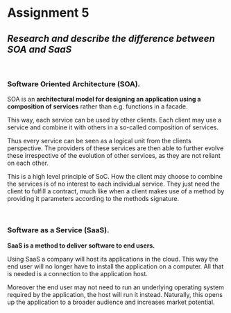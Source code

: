 # Assignment 5

## _Research and describe the difference between SOA and SaaS_

&nbsp;

### Software Oriented Architecture (SOA).

SOA is an **architectural model for designing an application using a composition of services** rather than e.g. functions in a facade.

This way, each service can be used by other clients. Each client may use a service and combine it with others in a so-called composition of services.

Thus every service can be seen as a logical unit from the clients perspective. The providers of these services are then able to further evolve these irrespective of the evolution of other services, as they are not reliant on each other.

This is a high level principle of SoC. How the client may choose to combine the services is of no interest to each individual service. They just need the client to fulfill a contract, much like when a client makes use of a method by providing it parameters according to the methods signature.

&nbsp;

### Software as a Service (SaaS).

**SaaS is a method to deliver software to end users.**

Using SaaS a company will host its applications in the cloud. This way the end user will no longer have to install the application on a computer. All that is needed is a connection to the application host.

Moreover the end user may not need to run an underlying operating system required by the application, the host will run it instead. Naturally, this opens up the application to a broader audience and increases market potential.

